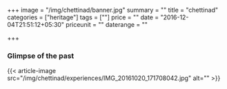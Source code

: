 +++
image = "/img/chettinad/banner.jpg"
summary = ""
title = "chettinad"
categories = ["heritage"]
tags = [""]
price = ""
date = "2016-12-04T21:51:12+05:30"
priceunit = ""
daterange = ""

+++

### Glimpse of the past
{{< article-image src="/img/chettinad/experiences/IMG_20161020_171708042.jpg" alt="" >}}
